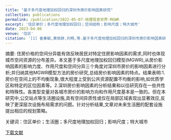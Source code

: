 ```yaml
---
title: "基于多尺度地理加权回归的深圳市房价影响因素研究"
collection: publications
permalink: /publication/2022-05-07-地理信息世界-MGWR
excerpt: '住区单价；多尺度地理加权回归；空间结构；影响尺度；特大城市'
date: 2023-04-06
venue: '住区'
citation: '[1] 崔秦毓,黄依婷,刘畅,等.基于多尺度地理加权回归的深圳市房价影响因素研究[J].住区,2023,(06):117-125.'
---
```

摘要: 住房价格的空间分异能有效反映居民对特定住房影响因素的需求,同时也体现城市空间资源的分布差异。本文基于多尺度地理加权回归模型(MGWR),从房价影响因素的影响力度、作用尺度和空间分异三个角度对深圳市房价的影响因素进行分析;并归纳其他MGWR模型方法的房价研究,总结房价影响因素的特点。结果表明:1.房价在空间上的不均衡现象,很大程度上受到公共资源配置不均衡的影响,如优质学区和特定的区位因素等。2.深圳房价影响因素的分析结果和以往研究存在一些共性和特殊性。各类型变量对各城市房价的影响方向和作用尺度基本是一致的。但在本研究中,公交站点等生活圈设施,具有空间异质性或仅在局部区域表现出显著效应,反映了更深层次设施布局需求的问题。针对分析结果,文章对未来生活圈的配套设施提出相应的规划策略。

关键词：住区单价；生活圈；多尺度地理加权回归；影响尺度；特大城市

[下载文献]([https://doi.org/10.1016/j.jag.2023.103537](https://kns.cnki.net/kcms2/article/abstract?v=z-1yOu6aphOq-6-nLJ9eP5cOhm6DD86cKMhX8A4qgCgJSTUtah7THJZtakcM0uP7wORB2q4N5c5riNCOTvumy7-RFV_d3b6N0zuHOhs4iOI6ji_H2A58oFl3k4cImBmbS2E44DgYIdsjYp0TBdYQYA==&uniplatform=NZKPT&language=CHS))
